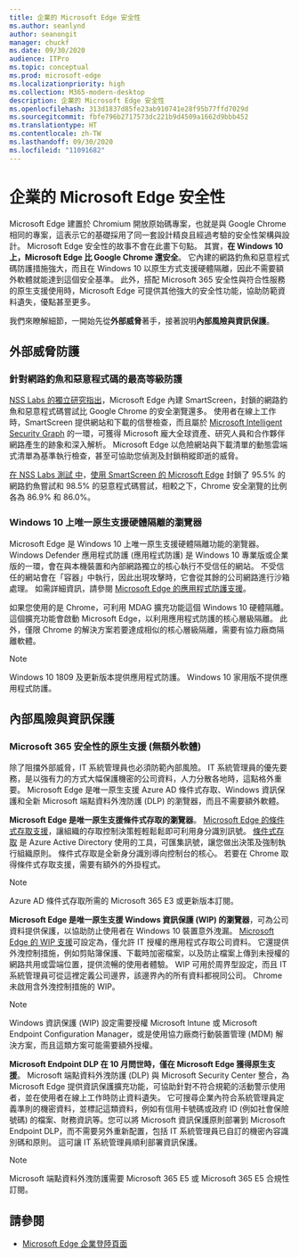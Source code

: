```yaml
---
title: 企業的 Microsoft Edge 安全性
ms.author: seanlynd
author: seanongit
manager: chuckf
ms.date: 09/30/2020
audience: ITPro
ms.topic: conceptual
ms.prod: microsoft-edge
ms.localizationpriority: high
ms.collection: M365-modern-desktop
description: 企業的 Microsoft Edge 安全性
ms.openlocfilehash: 313d1837d85fe23ab910741e28f95b77ffd7029d
ms.sourcegitcommit: fbfe796b2717573dc221b9d4509a1662d9bbb452
ms.translationtype: HT
ms.contentlocale: zh-TW
ms.lasthandoff: 09/30/2020
ms.locfileid: "11091682"
---
```

# 企業的 Microsoft Edge 安全性

Microsoft Edge 建置於 Chromium 開放原始碼專案，也就是與 Google Chrome 相同的專案，這表示它的基礎採用了同一套設計精良且經過考驗的安全性架構與設計。 Microsoft Edge 安全性的故事不會在此畫下句點。 其實，**在 Windows 10上，Microsoft Edge 比 Google Chrome 還安全**。 它內建的網路釣魚和惡意程式碼防護措施強大，而且在 Windows 10 以原生方式支援硬體隔離，因此不需要額外軟體就能達到這個安全基準。 此外，搭配 Microsoft 365 安全性與符合性服務的原生支援使用時，Microsoft Edge 可提供其他強大的安全性功能，協助防範資料遺失，優點甚至更多。

我們來瞭解細節，一開始先從**外部威脅**著手，接著說明**內部風險與資訊保護**。

## 外部威脅防護

### 針對網路釣魚和惡意程式碼的最高等級防護

[NSS Labs 的獨立研究指出](https://www.nsslabs.com/tested-technologies/web-browser-security-wbs/)，Microsoft Edge 內建 SmartScreen，封鎖的網路釣魚和惡意程式碼嘗試比 Google Chrome 的安全瀏覽還多。 使用者在線上工作時，SmartScreen 提供網站和下載的信譽檢查，而且屬於 [Microsoft Intelligent Security Graph](https://www.microsoft.com/microsoft-365/windows/intelligent-security) 的一環，可獲得 Microsoft 龐大全球資產、研究人員和合作夥伴網路產生的跡象和深入解析。 Microsoft Edge 以危險網站與下載清單的動態雲端式清單為基準執行檢查，甚至可協助您偵測及封鎖稍縱即逝的威脅。  

[在 NSS Labs 測試 中](https://www.nsslabs.com/tested-technologies/web-browser-security-wbs/)，[使用 SmartScreen 的 Microsoft Edge](https://docs.microsoft.com//DeployEdge/microsoft-edge-security-smartscreen) 封鎖了 95.5% 的網路釣魚嘗試和 98.5% 的惡意程式碼嘗試，相較之下，Chrome 安全瀏覽的比例各為 86.9% 和 86.0%。

### Windows 10 上唯一原生支援硬體隔離的瀏覽器

Microsoft Edge 是 Windows 10 上唯一原生支援硬體隔離功能的瀏覽器。 Windows Defender 應用程式防護 (應用程式防護) 是 Windows 10 專業版或企業版的一環，會在與本機裝置和內部網路獨立的核心執行不受信任的網站。 不受信任的網站會在「容器」中執行，因此出現攻擊時，它會從其餘的公司網路進行沙箱處理。 如需詳細資訊，請參閱 [Microsoft Edge 的應用程式防護支援](https://docs.microsoft.com/DeployEdge/microsoft-edge-security-windows-defender-application-guard)。

如果您使用的是 Chrome，可利用 MDAG 擴充功能這個 Windows 10 硬體隔離。 這個擴充功能會啟動 Microsoft Edge，以利用應用程式防護的核心層級隔離。 此外，僅限 Chrome 的解決方案若要達成相似的核心層級隔離，需要有協力廠商隔離軟體。

> [!NOTE]
> Windows 10 1809 及更新版本提供應用程式防護。 Windows 10 家用版不提供應用程式防護。

## 內部風險與資訊保護

### Microsoft 365 安全性的原生支援 (無額外軟體)

除了阻擋外部威脅，IT 系統管理員也必須防範內部風險。 IT 系統管理員的優先要務，是以強有力的方式大幅保護機密的公司資料，人力分散各地時，這點格外重要。 Microsoft Edge 是唯一原生支援 Azure AD 條件式存取、Windows 資訊保護和全新 Microsoft 端點資料外洩防護 (DLP) 的瀏覽器，而且不需要額外軟體。

**Microsoft Edge 是唯一原生支援條件式存取的瀏覽器**。 [Microsoft Edge 的條件式存取支援](https://docs.microsoft.com/DeployEdge/security-overview#conditional-access)，讓組織的存取控制決策輕輕鬆鬆即可利用身分識別訊號。 [條件式存取](https://docs.microsoft.com/azure/active-directory/conditional-access/overview) 是 Azure Active Directory 使用的工具，可匯集訊號，讓您做出決策及強制執行組織原則。 條件式存取是全新身分識別導向控制台的核心。 若要在 Chrome 取得條件式存取支援，需要有額外的外掛程式。

> [!NOTE]
> Azure AD 條件式存取所需的 Microsoft 365 E3 或更新版本訂閱。

**Microsoft Edge 是唯一原生支援 Windows 資訊保護 (WIP) 的瀏覽器**，可為公司資料提供保護，以協助防止使用者在 Windows 10 裝置意外洩漏。 [Microsoft Edge 的 WIP 支援](https://docs.microsoft.com/DeployEdge/microsoft-edge-security-windows-information-protection)可設定為，僅允許 IT 授權的應用程式存取公司資料。 它還提供外洩控制措施，例如剪貼簿保護、下載時加密檔案，以及防止檔案上傳到未授權的網路共用或雲端位置，提供流暢的使用者體驗。 WIP 可用於周界型設定，而且 IT 系統管理員可從這裡定義公司邊界，該邊界內的所有資料都視同公司。 Chrome 未啟用含外洩控制措施的 WIP。

> [!NOTE]
> Windows 資訊保護 (WIP) 設定需要授權 Microsoft Intune 或 Microsoft Endpoint Configuration Manager，或是使用協力廠商行動裝置管理 (MDM) 解決方案，而且這類方案可能需要額外授權。

**Microsoft Endpoint DLP 在 10 月問世時，僅在 Microsoft Edge 獲得原生支援**。 Microsoft 端點資料外洩防護 (DLP) 與 Microsoft Security Center 整合，為 Microsoft Edge 提供資訊保護擴充功能，可協助針對不符合規範的活動警示使用者，並在使用者在線上工作時防止資料遺失。 它可搜尋企業內符合系統管理員定義準則的機密資料，並標記這類資料，例如有信用卡號碼或政府 ID (例如社會保險號碼) 的檔案、財務資訊等。您可以將 Microsoft 資訊保護原則部署到 Microsoft Endpoint DLP，而不需要另外重新配置，包括 IT 系統管理員已自訂的機密內容識別碼和原則。 這可讓 IT 系統管理員順利部署資訊保護。

> [!NOTE]
> Microsoft 端點資料外洩防護需要 Microsoft 365 E5 或 Microsoft 365 E5 合規性訂閱。

## 請參閱

- [Microsoft Edge 企業登陸頁面](https://aka.ms/EdgeEnterprise)
